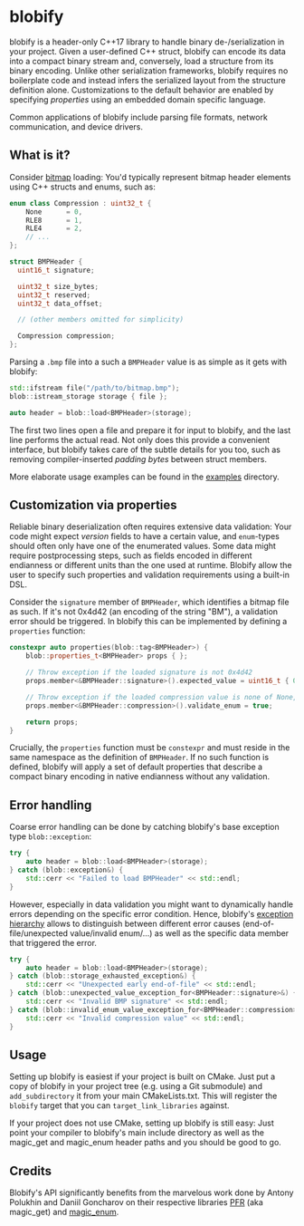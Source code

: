 # blobify

blobify is a header-only C++17 library to handle binary de-/serialization in your project. Given a user-defined C++ struct, blobify can encode its data into a compact binary stream and, conversely, load a structure from its binary encoding. Unlike other serialization frameworks, blobify requires no boilerplate code and instead infers the serialized layout from the structure definition alone. Customizations to the default behavior are enabled by specifying *properties* using an embedded domain specific language.

Common applications of blobify include parsing file formats, network communication, and device drivers.

## What is it?

Consider [bitmap](https://en.wikipedia.org/wiki/BMP_file_format) loading: You'd typically represent bitmap header elements using C++ structs and enums, such as:

```cpp
enum class Compression : uint32_t {
    None      = 0,
    RLE8      = 1,
    RLE4      = 2,
    // ...
};

struct BMPHeader {
  uint16_t signature;

  uint32_t size_bytes;
  uint32_t reserved;
  uint32_t data_offset;

  // (other members omitted for simplicity)

  Compression compression;
};
```

Parsing a `.bmp` file into a such a `BMPHeader` value is as simple as it gets with blobify:

```cpp
std::ifstream file("/path/to/bitmap.bmp");
blob::istream_storage storage { file };

auto header = blob::load<BMPHeader>(storage);
```

The first two lines open a file and prepare it for input to blobify, and the last line performs the actual read. Not only does this provide a convenient interface, but blobify takes care of the subtle details for you too, such as removing compiler-inserted *padding bytes* between struct members.

More elaborate usage examples can be found in the [examples](examples/) directory.

## Customization via properties

Reliable binary deserialization often requires extensive data validation: Your code might expect *version* fields to have a certain value, and `enum`-types should often only have one of the enumerated values. Some data might require postprocessing steps, such as fields encoded in different endianness or different units than the one used at runtime. Blobify allow the user to specify such properties and validation requirements using a built-in DSL.

Consider the `signature` member of `BMPHeader`, which identifies a bitmap file as such. If it's not 0x4d42 (an encoding of the string "BM"), a validation error should be triggered. In blobify this can be implemented by defining a `properties` function:

```cpp
constexpr auto properties(blob::tag<BMPHeader>) {
    blob::properties_t<BMPHeader> props { };

    // Throw exception if the loaded signature is not 0x4d42
    props.member<&BMPHeader::signature>().expected_value = uint16_t { 0x4d42 };

    // Throw exception if the loaded compression value is none of None, RLE4, or RLE8
    props.member<&BMPHeader::compression>().validate_enum = true;

    return props;
}
```

Crucially, the `properties` function must be `constexpr` and must reside in the same namespace as the definition of `BMPHeader`. If no such function is defined, blobify will apply a set of default properties that describe a compact binary encoding in native endianness without any validation.

## Error handling

Coarse error handling can be done by catching blobify's base exception type `blob::exception`:

```cpp
try {
    auto header = blob::load<BMPHeader>(storage);
} catch (blob::exception&) {
    std::cerr << "Failed to load BMPHeader" << std::endl;
}
```

However, especially in data validation you might want to dynamically handle errors depending on the specific error condition. Hence, blobify's [exception hierarchy](include/blobify/exceptions.hpp) allows to distinguish between different error causes (end-of-file/unexpected value/invalid enum/...) as well as the specific data member that triggered the error.

```cpp
try {
    auto header = blob::load<BMPHeader>(storage);
} catch (blob::storage_exhausted_exception&) {
    std::cerr << "Unexpected early end-of-file" << std::endl;
} catch (blob::unexpected_value_exception_for<BMPHeader::signature>&) {
    std::cerr << "Invalid BMP signature" << std::endl;
} catch (blob::invalid_enum_value_exception_for<BMPHeader::compression>&) {
    std::cerr << "Invalid compression value" << std::endl;
}
```

## Usage

Setting up blobify is easiest if your project is built on CMake. Just put a copy of blobify in your project tree (e.g. using a Git submodule) and `add_subdirectory` it from your main CMakeLists.txt. This will register the `blobify` target that you can `target_link_libraries` against.

If your project does not use CMake, setting up blobify is still easy: Just point your compiler to blobify's main include directory as well as the magic_get and magic_enum header paths and you should be good to go.

## Credits

Blobify's API significantly benefits from the marvelous work done by Antony Polukhin and Daniil Goncharov on their respective libraries [PFR](https://github.com/apolukhin/magic_get) (aka magic_get) and [magic_enum](https://github.com/Neargye/magic_enum).
